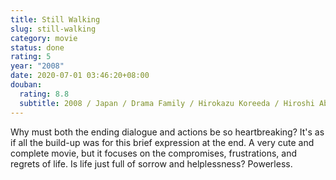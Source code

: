 ```yaml
---
title: Still Walking
slug: still-walking
category: movie
status: done
rating: 5
year: "2008"
date: 2020-07-01 03:46:20+08:00
douban:
  rating: 8.8
  subtitle: 2008 / Japan / Drama Family / Hirokazu Koreeda / Hiroshi Abe, Yui Natsukawa
---
```


Why must both the ending dialogue and actions be so heartbreaking? It's as if all the build-up was for this brief expression at the end. A very cute and complete movie, but it focuses on the compromises, frustrations, and regrets of life. Is life just full of sorrow and helplessness? Powerless.
